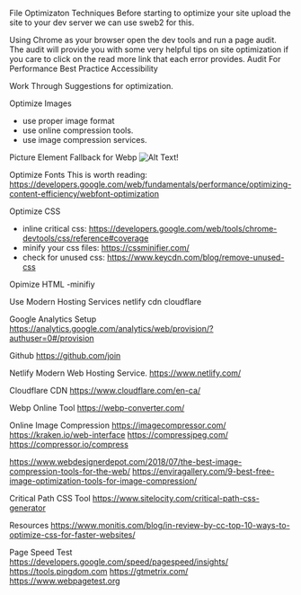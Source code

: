 File Optimizaton Techniques
Before starting to optimize your site upload the site to your dev server
we can use sweb2 for this.

Using Chrome as your browser open the dev tools and run a page audit. The
audit will provide you with some very helpful tips on site optimization if 
you care to click on the read more link that each error provides.
Audit For
Performance
Best Practice
Accessibility

Work Through Suggestions for optimization.


Optimize Images
- use proper image format
- use online compression tools.
- use image compression services.

Picture Element Fallback for Webp
<picture>
  <source srcset="img/awesomeWebPImage.webp" type="image/webp">
  <source srcset="img/creakyOldJPEG.jpg" type="image/jpeg"> 
  <img src="img/creakyOldJPEG.jpg" alt="Alt Text!">
</picture>

Optimize Fonts
This is worth reading:
https://developers.google.com/web/fundamentals/performance/optimizing-content-efficiency/webfont-optimization

Optimize CSS
- inline critical css: https://developers.google.com/web/tools/chrome-devtools/css/reference#coverage
- minify your css files: https://cssminifier.com/
- check for unused css: https://www.keycdn.com/blog/remove-unused-css

Opimize HTML
-minifiy


Use Modern Hosting Services
netlify
cdn cloudflare







Google Analytics Setup
https://analytics.google.com/analytics/web/provision/?authuser=0#/provision

Github
https://github.com/join

Netlify Modern Web Hosting Service.
https://www.netlify.com/

Cloudflare CDN
https://www.cloudflare.com/en-ca/

Webp Online Tool
https://webp-converter.com/


Online Image Compression
https://imagecompressor.com/
https://kraken.io/web-interface
https://compressjpeg.com/
https://compressor.io/compress

https://www.webdesignerdepot.com/2018/07/the-best-image-compression-tools-for-the-web/
https://enviragallery.com/9-best-free-image-optimization-tools-for-image-compression/

Critical Path CSS Tool
https://www.sitelocity.com/critical-path-css-generator


Resources
https://www.monitis.com/blog/in-review-by-cc-top-10-ways-to-optimize-css-for-faster-websites/


Page Speed Test
https://developers.google.com/speed/pagespeed/insights/
https://tools.pingdom.com
https://gtmetrix.com/
https://www.webpagetest.org



